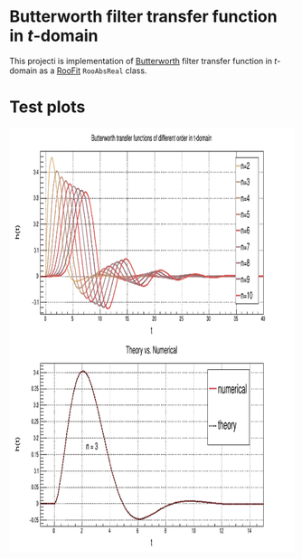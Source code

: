 # Butterworth filter transfer function in *t*-domain
This projecti is implementation of [Butterworth](https://en.wikipedia.org/wiki/Butterworth_filter) filter transfer function in *t*-domain as a [RooFit](https://root.cern.ch/roofit) `RooAbsReal` class.

# Test plots
<p float="center">
  <img src="Test.png" height="750">
</p></img></img></p>
